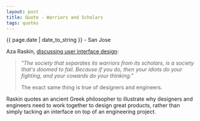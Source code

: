 ```yaml
---
layout: post
title: Quote - Warriors and Scholars
tags: quotes
---
```


<p class="meta">{{ page.date | date_to_string }} - San Jose</p>

Aza Raskin, [discussing user interface
design](http://thenextweb.com/video/2011/05/10/apple-baby-aza-raskin-on-the-secrets-of-great-user-interface/):

> *"The society that separates its warriors from its scholars, is a society that's doomed to fail. Because if you do, then your idiots do your fighting, and your cowards do your thinking."*
> 
> The exact same thing is true of designers and engineers.

Raskin quotes an ancient Greek philosopher to illustrate why designers
and engineers need to work together to design great products, rather
than simply tacking an interface on top of an engineering project.